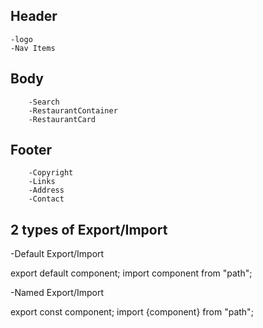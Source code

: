 ## Header

    -logo
    -Nav Items

## Body

        -Search
        -RestaurantContainer
        -RestaurantCard

## Footer

        -Copyright
        -Links
        -Address
        -Contact

## 2 types of Export/Import

-Default Export/Import

export default component;
import component from "path";

-Named Export/Import

export const component;
import {component} from "path";
